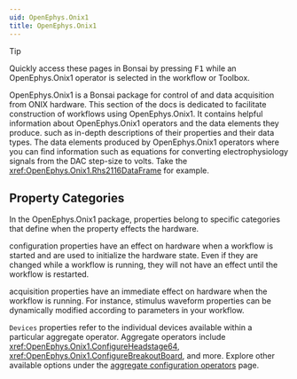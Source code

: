 ```yaml
---
uid: OpenEphys.Onix1
title: OpenEphys.Onix1
---
```


> [!TIP]
> Quickly access these pages in Bonsai by pressing <kbd>F1</kbd> while an OpenEphys.Onix1 operator
> is selected in the workflow or Toolbox. 

OpenEphys.Onix1 is a Bonsai package for control of and data acquisition from ONIX hardware. This
section of the docs is dedicated to facilitate construction of workflows using OpenEphys.Onix1. It
contains helpful information about OpenEphys.Onix1 operators and the data elements they produce.
such as in-depth descriptions of their properties and their data types. The data elements produced
by OpenEphys.Onix1 operators where you can find information such as equations for converting
electrophysiology signals from the DAC step-size to volts. Take the
<xref:OpenEphys.Onix1.Rhs2116DataFrame> for example.

## Property Categories

In the OpenEphys.Onix1 package, properties belong to specific categories that define when the
property effects the hardware. 

<span class="badge bg-warning-subtle border border-warning-subtle text-warning-emphasis rounded-pill"
id="configuration">configuration</span> properties have an effect on hardware when a workflow is started and are used to
initialize the hardware state. Even if they are changed while a workflow is running, they will not have an effect until
the workflow is restarted.

<span class="badge bg-primary-subtle border border-primary-subtle text-primary-emphasis rounded-pill"
id="acquisition">acquisition</span> properties have an immediate effect on hardware when the workflow is running. For
instance, stimulus waveform properties can be dynamically modified according to parameters in your workflow.

`Devices` properties refer to the individual devices available within a particular aggregate operator. Aggregate
operators include <xref:OpenEphys.Onix1.ConfigureHeadstage64>, <xref:OpenEphys.Onix1.ConfigureBreakoutBoard>, and more.
Explore other available options under the [aggregate configuration operators](xref:configure) page.